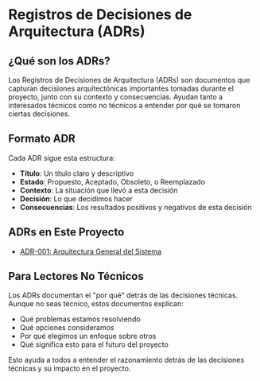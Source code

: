 # Registros de Decisiones de Arquitectura (ADRs)

## ¿Qué son los ADRs?

Los Registros de Decisiones de Arquitectura (ADRs) son documentos que capturan decisiones arquitectónicas importantes tomadas durante el proyecto, junto con su contexto y consecuencias. Ayudan tanto a interesados técnicos como no técnicos a entender por qué se tomaron ciertas decisiones.

## Formato ADR

Cada ADR sigue esta estructura:

- **Título**: Un título claro y descriptivo
- **Estado**: Propuesto, Aceptado, Obsoleto, o Reemplazado
- **Contexto**: La situación que llevó a esta decisión
- **Decisión**: Lo que decidimos hacer
- **Consecuencias**: Los resultados positivos y negativos de esta decisión

## ADRs en Este Proyecto

- [ADR-001: Arquitectura General del Sistema](001-system-architecture.md)

## Para Lectores No Técnicos

Los ADRs documentan el "por qué" detrás de las decisiones técnicas. Aunque no seas técnico, estos documentos explican:
- Qué problemas estamos resolviendo
- Qué opciones consideramos
- Por qué elegimos un enfoque sobre otros
- Qué significa esto para el futuro del proyecto

Esto ayuda a todos a entender el razonamiento detrás de las decisiones técnicas y su impacto en el proyecto.